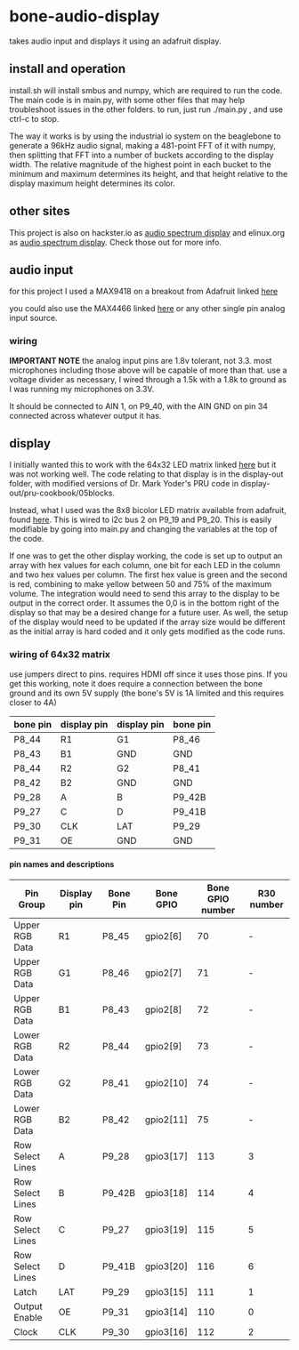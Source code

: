 # bone-audio-display
takes audio input and displays it using an adafruit display. 

## install and operation
install.sh will install smbus and numpy, which are required to run the code. The main code is in main.py, with some other files that may help troubleshoot issues in the other folders. 
to run, just run ./main.py , and use ctrl-c to stop. 

The way it works is by using the industrial io system on the beaglebone to generate a 96kHz audio signal, making a 481-point FFT of it with numpy, then splitting that FFT into a number of buckets according to the display width. The relative magnitude of the highest point in each bucket to the minimum and maximum determines its height, and that height relative to the display maximum height determines its color. 

## other sites
This project is also on hackster.io as [audio spectrum display](https://www.hackster.io/donald-hau/beagleboard-audio-spectrum-display-6a0568) and elinux.org as [audio spectrum display](https://elinux.org/ECE434_Project_-_Audio_Spectrum_Display). Check those out for more info.

## audio input

for this project I used a MAX9418 on a breakout from Adafruit linked [here](https://www.adafruit.com/product/1713) 

 you could also use the MAX4466 linked [here](https://www.adafruit.com/product/1063) or any other single pin analog input source. 

### wiring

**IMPORTANT NOTE** the analog input pins are 1.8v tolerant, not 3.3. most microphones including those above will be capable of more than that. use a voltage divider as necessary, I wired through a 1.5k with a 1.8k to ground as I was running my microphones on 3.3V. 

It should be connected to AIN 1, on P9_40, with the AIN GND on pin 34 connected across whatever output it has. 

## display 
I initially wanted this to work with the 64x32 LED matrix linked [here](https://www.adafruit.com/product/2278) but it was not working well. The code relating to that display is in the display-out folder, with modified versions of Dr. Mark Yoder's PRU code in display-out/pru-cookbook/05blocks. 

Instead, what I used was the 8x8 bicolor LED matrix available from adafruit, found [here](https://www.adafruit.com/product/902). This is wired to i2c bus 2 on P9_19 and P9_20. This is easily modifiable by going into main.py and changing the variables at the top of the code. 

If one was to get the other display working, the code is set up to output an array with hex values for each column, one bit for each LED in the column and two hex values per column. The first hex value is green and the second is red, combining to make yellow between 50 and 75% of the maximum volume. The integration would need to send this array to the display to be output in the correct order.  It assumes the 0,0 is in the bottom right of the display so that may be a desired change for a future user. As well, the setup of the display would need to be updated if the array size would be different as the initial array is hard coded and it only gets modified as the code runs. 

### wiring of 64x32 matrix
use jumpers direct to pins. requires HDMI off since it uses those pins. If you get this working, note it does require a connection between the bone ground and its own 5V supply (the bone's 5V is 1A limited and this requires closer to 4A)

| bone pin | display pin | display pin | bone pin |
| -------- | ----------- | ----------- | -------- |
| P8_44 | R1 | G1 | P8_46 |
| P8_43 | B1 | GND | GND | 
| P8_44 | R2 | G2 | P8_41 |
| P8_42 | B2 | GND | GND |
| P9_28 | A | B | P9_42B |
| P9_27 | C | D | P9_41B |
| P9_30 | CLK | LAT | P9_29 |
| P9_31 | OE | GND | GND |

#### pin names and descriptions
| Pin Group | Display pin | Bone Pin | Bone GPIO | Bone GPIO number | R30 number |
| --------- | ----------- | -------- | --------- | ---------------- | ---------- |
| Upper RGB Data | R1 | P8_45 | gpio2[6] | 70 | - |
| Upper RGB Data | G1 | P8_46 | gpio2[7] | 71 | - |
| Upper RGB Data | B1 | P8_43 | gpio2[8] | 72 | - |
| Lower RGB Data | R2 | P8_44 | gpio2[9] | 73 | - |
| Lower RGB Data | G2 | P8_41 | gpio2[10] | 74 | - |
| Lower RGB Data | B2 | P8_42 | gpio2[11] | 75 | - |
| Row Select Lines | A | P9_28 | gpio3[17] | 113 | 3 |
| Row Select Lines | B | P9_42B | gpio3[18] | 114 | 4 |
| Row Select Lines | C | P9_27 | gpio3[19] | 115 | 5 |
| Row Select Lines | D | P9_41B | gpio3[20] | 116 | 6 |
| Latch | LAT | P9_29 | gpio3[15] | 111 | 1 |
| Output Enable | OE | P9_31 | gpio3[14] | 110 | 0 |
| Clock | CLK | P9_30 | gpio3[16] | 112 | 2 |
